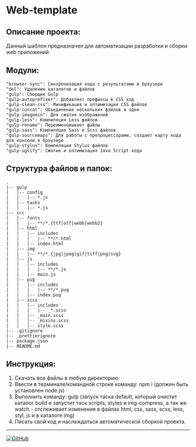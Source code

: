 # Web-template

## Описание проекта:

Данный шаблон предназначен для автоматизации разработки и сборки web приложений

## Модули:

    "browser-sync": Синхронизация кода с результатами в браузере
    "del": Удаление каталогов и файлов
    "gulp": Сборщик Gulp
    "gulp-autoprefixer": Добавляет префиксы в CSS код
    "gulp-clean-css": Минификация и оптимизация CSS файлов
    "gulp-concat": Объединение нескольких файлов в один
    "gulp-imagemin": Для сжатия изображений
    "gulp-less": Компиляция Less файлов
    "gulp-rename": Переименовывает файлы
    "gulp-sass": Компиляция Sass и Scss файлов
    "gulp-sourcemaps": Для работы с препроцессорами, создает карту кода для консоли в браузере
    "gulp-stylus": Компиляция Stylus файлов
    "gulp-uglify": Сжатие и оптимизация Java Script кода

## Структура файлов и папок:

```
.
|-- gulp
|   |-- config
|   |   |-- *.js
|   |-- tasks
|   |   |-- *.js
|-- src
|   |-- fonts
|   |   |-- **/*.{ttf|otf|webb|webb2}
|   |-- html
|   |   |-- includes
|   |   |   |-- **/*.html
|   |   |-- index.html
|   |-- img
|   |   |-- **/*.{jpg|jpeg|gif|tiff|png|svg}
|   |-- js
|   |   |-- includes
|   |   |   |-- **/*.js
|   |   |-- main.js
|   |-- pug
|   |   |-- includes
|   |   |   |-- **/*.pug
|   |   |-- index.pug
|   |-- scss
|   |   |-- includes
|   |   |   |-- _*.scss
|   |   |-- _main.scss
|   |   |-- _mixins.scss
|   |   |-- style.scss
|-- .gitignore
|-- .prettierignore
|-- package.json
|-- README.md

```

## Инструкция:

1. Скачать все файлы в любую директорию
2. Ввести в терминале/командной строке команду: npm i (должен быть установлен node.js)
3. Выполнить команду: gulp (запуск таска default, который очистит каталог build и запустит таск scripts, styles и img-compress, а так же watch - отслеживает изменения в файлах html, css, sass, scss, less, styl, js и в каталоге img)
4. Писать свой код и наслаждаться автоматической сборкой проекта.

***

[![GitHub](https://img.shields.io/badge/-Мой_GitHub-333?style=for-the-badge&logo=GitHub&logoColor=fff)](https://github.com/ovanse)
